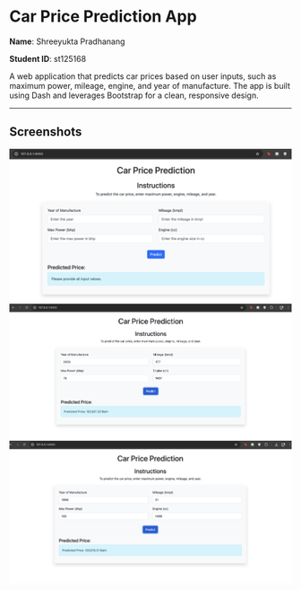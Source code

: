 # Car Price Prediction App

**Name**: Shreeyukta Pradhanang

**Student ID**: st125168

A web application that predicts car prices based on user inputs, such as maximum power, mileage, engine, and year of manufacture. The app is built using Dash and leverages Bootstrap for a clean, responsive design.

---

## Screenshots

![App Screenshot](snapshots/fe.png)
![App Screenshot](snapshots/predict1.png)
![App Screenshot](snapshots/predict2.png)
